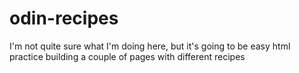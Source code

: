 # odin-recipes

I'm not quite sure what I'm doing here, but it's going to be easy html practice 
building a couple of pages with different recipes